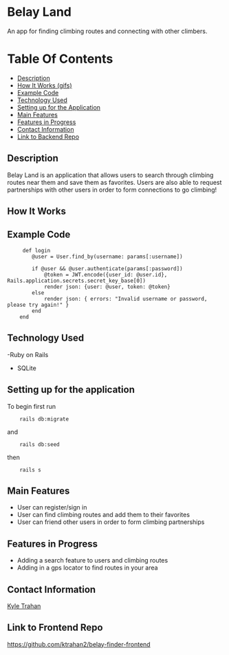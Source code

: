 # Belay Land

An app for finding climbing routes and connecting with other climbers. 

# Table Of Contents 
- [Description](https://github.com/ktrahan2/belay-finder-backend#description)
- [How It Works (gifs)](https://github.com/ktrahan2/belay-finder-backend#howitworks)
- [Example Code](https://github.com/ktrahan2/belay-finder-backend#example-code)
- [Technology Used](https://github.com/ktrahan2/belay-finder-backend#technology-used)
- [Setting up for the Application](https://github.com/ktrahan2/belay-finder-backend#setting-up-for-the-application)
- [Main Features](https://github.com/ktrahan2/belay-finder-backend#main-features)
- [Features in Progress](https://github.com/ktrahan2/belay-finder-backend#features-in-progress)
- [Contact Information](https://github.com/ktrahan2/belay-finder-backend#contact-information)
- [Link to Backend Repo](https://github.com/ktrahan2/belay-finder-backend#link-to-backend-repo)

## Description

Belay Land is an application that allows users to search through climbing routes near them and save them as favorites. Users are also able to request partnerships with other users in order to form connections to go climbing! 

## How It Works

## Example Code 

```
     def login
        @user = User.find_by(username: params[:username])
        
        if @user && @user.authenticate(params[:password])
            @token = JWT.encode({user_id: @user.id}, Rails.application.secrets.secret_key_base[0])
            render json: {user: @user, token: @token}
        else
            render json: { errors: "Invalid username or password, please try again!" }
        end
    end
```

## Technology Used

-Ruby on Rails
- SQLite

## Setting up for the application

To begin first run 
    
```
    rails db:migrate
``` 

and

```
    rails db:seed
```
    
then 
    
```
    rails s
```

## Main Features

- User can register/sign in
- User can find climbing routes and add them to their favorites
- User can friend other users in order to form climbing partnerships

## Features in Progress

- Adding a search feature to users and climbing routes
- Adding in a gps locator to find routes in your area

## Contact Information

[Kyle Trahan](https://www.linkedin.com/in/kyle-trahan-8384678b/)

## Link to Frontend Repo

https://github.com/ktrahan2/belay-finder-frontend

